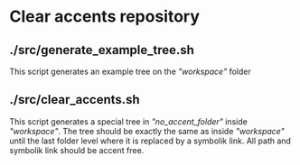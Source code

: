 # Clear accents repository

## ./src/generate_example_tree.sh
This script generates an example tree on the _"workspace"_ folder

## ./src/clear_accents.sh
This script generates a special tree in _"no_accent_folder"_ inside _"workspace"_.
The tree should be exactly the same as inside _"workspace"_ until the last folder level where it is replaced by a symbolik link.
All path and symbolik link should be accent free. 
